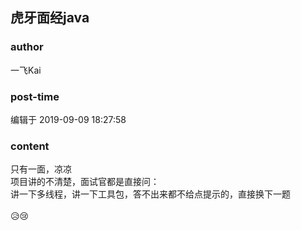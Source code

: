 ## 虎牙面经java
### author 
一飞Kai
### post-time 

编辑于  2019-09-09 18:27:58
### content 
<div class="post-topic-des nc-post-content">
 只有一面，凉凉
 <br/>
 项目讲的不清楚，面试官都是直接问：
 <br/>
 讲一下多线程，讲一下工具包，答不出来都不给点提示的，直接换下一题
 <br/>
 <br/>
 😥😢
 <br/>
 <img alt="" src="https://uploadfiles.nowcoder.com/message_images/20190909/730433844_1568024325364_discuss_1568024324630.jpeg"/>
 <br/>
</div>
